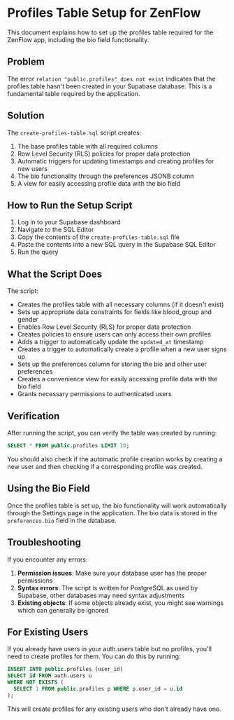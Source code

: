 # Profiles Table Setup for ZenFlow

This document explains how to set up the profiles table required for the ZenFlow app, including the bio field functionality.

## Problem

The error `relation "public.profiles" does not exist` indicates that the profiles table hasn't been created in your Supabase database. This is a fundamental table required by the application.

## Solution

The `create-profiles-table.sql` script creates:

1. The base profiles table with all required columns
2. Row Level Security (RLS) policies for proper data protection
3. Automatic triggers for updating timestamps and creating profiles for new users
4. The bio functionality through the preferences JSONB column
5. A view for easily accessing profile data with the bio field

## How to Run the Setup Script

1. Log in to your Supabase dashboard
2. Navigate to the SQL Editor
3. Copy the contents of the `create-profiles-table.sql` file 
4. Paste the contents into a new SQL query in the Supabase SQL Editor
5. Run the query

## What the Script Does

The script:

- Creates the profiles table with all necessary columns (if it doesn't exist)
- Sets up appropriate data constraints for fields like blood_group and gender
- Enables Row Level Security (RLS) for proper data protection
- Creates policies to ensure users can only access their own profiles
- Adds a trigger to automatically update the `updated_at` timestamp
- Creates a trigger to automatically create a profile when a new user signs up
- Sets up the preferences column for storing the bio and other user preferences
- Creates a convenience view for easily accessing profile data with the bio field
- Grants necessary permissions to authenticated users

## Verification

After running the script, you can verify the table was created by running:

```sql
SELECT * FROM public.profiles LIMIT 10;
```

You should also check if the automatic profile creation works by creating a new user and then checking if a corresponding profile was created.

## Using the Bio Field

Once the profiles table is set up, the bio functionality will work automatically through the Settings page in the application. The bio data is stored in the `preferences.bio` field in the database.

## Troubleshooting

If you encounter any errors:

1. **Permission issues**: Make sure your database user has the proper permissions
2. **Syntax errors**: The script is written for PostgreSQL as used by Supabase, other databases may need syntax adjustments
3. **Existing objects**: If some objects already exist, you might see warnings which can generally be ignored

## For Existing Users

If you already have users in your auth.users table but no profiles, you'll need to create profiles for them. You can do this by running:

```sql
INSERT INTO public.profiles (user_id)
SELECT id FROM auth.users u
WHERE NOT EXISTS (
  SELECT 1 FROM public.profiles p WHERE p.user_id = u.id
);
```

This will create profiles for any existing users who don't already have one. 